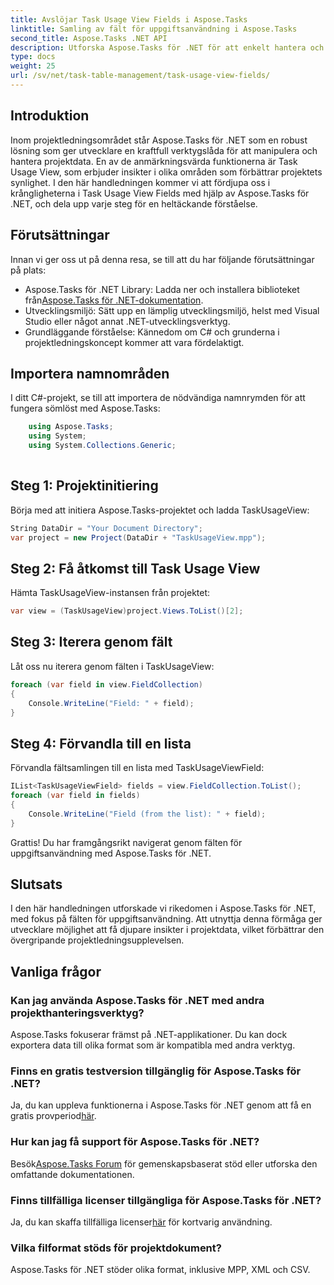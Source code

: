 ```yaml
---
title: Avslöjar Task Usage View Fields i Aspose.Tasks
linktitle: Samling av fält för uppgiftsanvändning i Aspose.Tasks
second_title: Aspose.Tasks .NET API
description: Utforska Aspose.Tasks för .NET för att enkelt hantera och visualisera projektdata. Dyk in i Task Usage View Fields för förbättrade projektinsikter.
type: docs
weight: 25
url: /sv/net/task-table-management/task-usage-view-fields/
---
```

## Introduktion
Inom projektledningsområdet står Aspose.Tasks för .NET som en robust lösning som ger utvecklare en kraftfull verktygslåda för att manipulera och hantera projektdata. En av de anmärkningsvärda funktionerna är Task Usage View, som erbjuder insikter i olika områden som förbättrar projektets synlighet. I den här handledningen kommer vi att fördjupa oss i krångligheterna i Task Usage View Fields med hjälp av Aspose.Tasks för .NET, och dela upp varje steg för en heltäckande förståelse.
## Förutsättningar
Innan vi ger oss ut på denna resa, se till att du har följande förutsättningar på plats:
-  Aspose.Tasks för .NET Library: Ladda ner och installera biblioteket från[Aspose.Tasks för .NET-dokumentation](https://reference.aspose.com/tasks/net/).
- Utvecklingsmiljö: Sätt upp en lämplig utvecklingsmiljö, helst med Visual Studio eller något annat .NET-utvecklingsverktyg.
- Grundläggande förståelse: Kännedom om C# och grunderna i projektledningskoncept kommer att vara fördelaktigt.
## Importera namnområden
I ditt C#-projekt, se till att importera de nödvändiga namnrymden för att fungera sömlöst med Aspose.Tasks:
```csharp
    using Aspose.Tasks;
    using System;
    using System.Collections.Generic;
    
```
## Steg 1: Projektinitiering
Börja med att initiera Aspose.Tasks-projektet och ladda TaskUsageView:
```csharp
String DataDir = "Your Document Directory";
var project = new Project(DataDir + "TaskUsageView.mpp");
```
## Steg 2: Få åtkomst till Task Usage View
Hämta TaskUsageView-instansen från projektet:
```csharp
var view = (TaskUsageView)project.Views.ToList()[2];
```
## Steg 3: Iterera genom fält
Låt oss nu iterera genom fälten i TaskUsageView:
```csharp
foreach (var field in view.FieldCollection)
{
    Console.WriteLine("Field: " + field);
}
```
## Steg 4: Förvandla till en lista
Förvandla fältsamlingen till en lista med TaskUsageViewField:
```csharp
IList<TaskUsageViewField> fields = view.FieldCollection.ToList();
foreach (var field in fields)
{
    Console.WriteLine("Field (from the list): " + field);
}
```
Grattis! Du har framgångsrikt navigerat genom fälten för uppgiftsanvändning med Aspose.Tasks för .NET.
## Slutsats
I den här handledningen utforskade vi rikedomen i Aspose.Tasks för .NET, med fokus på fälten för uppgiftsanvändning. Att utnyttja denna förmåga ger utvecklare möjlighet att få djupare insikter i projektdata, vilket förbättrar den övergripande projektledningsupplevelsen.
## Vanliga frågor
### Kan jag använda Aspose.Tasks för .NET med andra projekthanteringsverktyg?
Aspose.Tasks fokuserar främst på .NET-applikationer. Du kan dock exportera data till olika format som är kompatibla med andra verktyg.
### Finns en gratis testversion tillgänglig för Aspose.Tasks för .NET?
 Ja, du kan uppleva funktionerna i Aspose.Tasks för .NET genom att få en gratis provperiod[här](https://releases.aspose.com/).
### Hur kan jag få support för Aspose.Tasks för .NET?
 Besök[Aspose.Tasks Forum](https://forum.aspose.com/c/tasks/15) för gemenskapsbaserat stöd eller utforska den omfattande dokumentationen.
### Finns tillfälliga licenser tillgängliga för Aspose.Tasks för .NET?
 Ja, du kan skaffa tillfälliga licenser[här](https://purchase.aspose.com/temporary-license/) för kortvarig användning.
### Vilka filformat stöds för projektdokument?
Aspose.Tasks för .NET stöder olika format, inklusive MPP, XML och CSV.